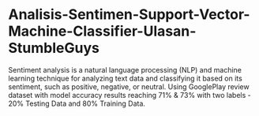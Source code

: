 # Analisis-Sentimen-Support-Vector-Machine-Classifier-Ulasan-StumbleGuys
Sentiment analysis is a natural language processing (NLP) and machine learning technique for analyzing text data and classifying it based on its sentiment, such as positive, negative, or neutral. Using GooglePlay review dataset with model accuracy results reaching 71% &amp; 73% with two labels - 20% Testing Data and 80% Training Data.
